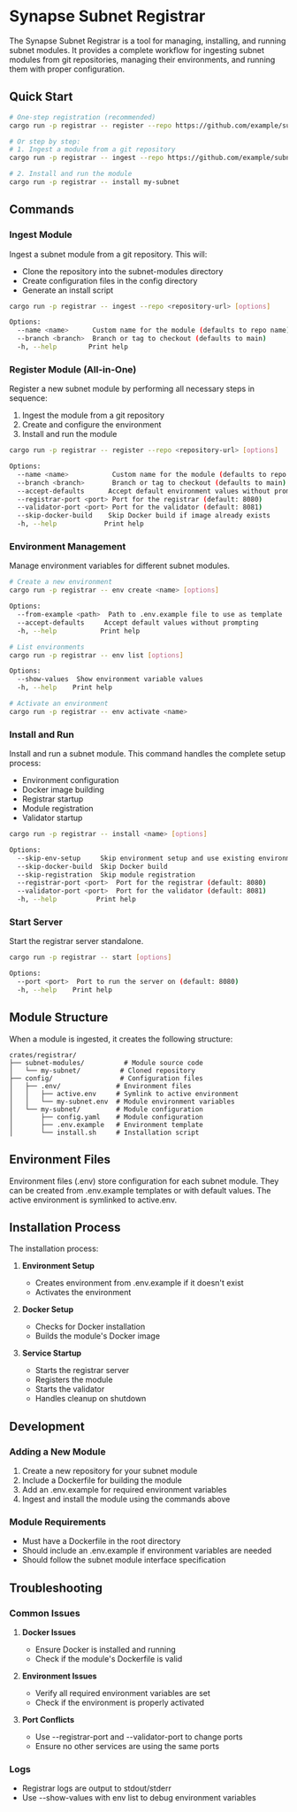 # Synapse Subnet Registrar

The Synapse Subnet Registrar is a tool for managing, installing, and running subnet modules. It provides a complete workflow for ingesting subnet modules from git repositories, managing their environments, and running them with proper configuration.

## Quick Start

```bash
# One-step registration (recommended)
cargo run -p registrar -- register --repo https://github.com/example/subnet-module

# Or step by step:
# 1. Ingest a module from a git repository
cargo run -p registrar -- ingest --repo https://github.com/example/subnet-module

# 2. Install and run the module
cargo run -p registrar -- install my-subnet
```

## Commands

### Ingest Module
Ingest a subnet module from a git repository. This will:
- Clone the repository into the subnet-modules directory
- Create configuration files in the config directory
- Generate an install script

```bash
cargo run -p registrar -- ingest --repo <repository-url> [options]

Options:
  --name <name>      Custom name for the module (defaults to repo name)
  --branch <branch>  Branch or tag to checkout (defaults to main)
  -h, --help        Print help
```

### Register Module (All-in-One)
Register a new subnet module by performing all necessary steps in sequence:
1. Ingest the module from a git repository
2. Create and configure the environment
3. Install and run the module

```bash
cargo run -p registrar -- register --repo <repository-url> [options]

Options:
  --name <name>           Custom name for the module (defaults to repo name)
  --branch <branch>       Branch or tag to checkout (defaults to main)
  --accept-defaults      Accept default environment values without prompting
  --registrar-port <port> Port for the registrar (default: 8080)
  --validator-port <port> Port for the validator (default: 8081)
  --skip-docker-build    Skip Docker build if image already exists
  -h, --help            Print help
```

### Environment Management
Manage environment variables for different subnet modules.

```bash
# Create a new environment
cargo run -p registrar -- env create <name> [options]

Options:
  --from-example <path>  Path to .env.example file to use as template
  --accept-defaults     Accept default values without prompting
  -h, --help           Print help

# List environments
cargo run -p registrar -- env list [options]

Options:
  --show-values  Show environment variable values
  -h, --help    Print help

# Activate an environment
cargo run -p registrar -- env activate <name>
```

### Install and Run
Install and run a subnet module. This command handles the complete setup process:
- Environment configuration
- Docker image building
- Registrar startup
- Module registration
- Validator startup

```bash
cargo run -p registrar -- install <name> [options]

Options:
  --skip-env-setup     Skip environment setup and use existing environment
  --skip-docker-build  Skip Docker build
  --skip-registration  Skip module registration
  --registrar-port <port>  Port for the registrar (default: 8080)
  --validator-port <port>  Port for the validator (default: 8081)
  -h, --help          Print help
```

### Start Server
Start the registrar server standalone.

```bash
cargo run -p registrar -- start [options]

Options:
  --port <port>  Port to run the server on (default: 8080)
  -h, --help    Print help
```

## Module Structure

When a module is ingested, it creates the following structure:

```
crates/registrar/
├── subnet-modules/          # Module source code
│   └── my-subnet/          # Cloned repository
├── config/                 # Configuration files
│   ├── .env/              # Environment files
│   │   ├── active.env     # Symlink to active environment
│   │   └── my-subnet.env  # Module environment variables
│   └── my-subnet/         # Module configuration
│       ├── config.yaml    # Module configuration
│       ├── .env.example   # Environment template
│       └── install.sh     # Installation script
```

## Environment Files

Environment files (.env) store configuration for each subnet module. They can be created from .env.example templates or with default values. The active environment is symlinked to active.env.

## Installation Process

The installation process:

1. **Environment Setup**
   - Creates environment from .env.example if it doesn't exist
   - Activates the environment

2. **Docker Setup**
   - Checks for Docker installation
   - Builds the module's Docker image

3. **Service Startup**
   - Starts the registrar server
   - Registers the module
   - Starts the validator
   - Handles cleanup on shutdown

## Development

### Adding a New Module

1. Create a new repository for your subnet module
2. Include a Dockerfile for building the module
3. Add an .env.example for required environment variables
4. Ingest and install the module using the commands above

### Module Requirements

- Must have a Dockerfile in the root directory
- Should include an .env.example if environment variables are needed
- Should follow the subnet module interface specification

## Troubleshooting

### Common Issues

1. **Docker Issues**
   - Ensure Docker is installed and running
   - Check if the module's Dockerfile is valid

2. **Environment Issues**
   - Verify all required environment variables are set
   - Check if the environment is properly activated

3. **Port Conflicts**
   - Use --registrar-port and --validator-port to change ports
   - Ensure no other services are using the same ports

### Logs

- Registrar logs are output to stdout/stderr
- Use --show-values with env list to debug environment variables
